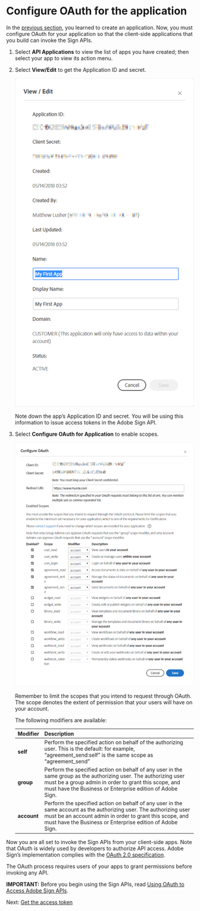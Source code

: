 # Configure OAuth for the application

In the  [previous section](create-app.md), you learned to create an application. Now, you must configure OAuth for your application so that the client-side applications that you build can invoke the Sign APIs.

1. Select **API Applications** to view the list of apps you have created; then select your app to view its action menu.

2. Select **View/Edit** to get the Application ID and secret.  

    ![Viewing the application ID and secret](../img/sign_gstarted_4.png)  
      
    Note down the app&rsquo;s Application ID and secret. You will be using this information to issue access tokens in the Adobe Sign API. 

3. Select **Configure OAuth for Application** to enable scopes.

    ![Configure OAuth](../img/sign_gstarted_5.png)

    Remember to limit the scopes that you intend to request through OAuth. The scope denotes the extent of permission that your users will have on your account. 

    The following modifiers are available:

    | **Modifier** | **Description** |
    | --- | --- |
    | **self** | Perform the specified action on behalf of the authorizing user. This is the default: for example, &ldquo;agreement_send:self&rdquo; is the same scope as &ldquo;agreement_send&rdquo; |
    | **group** | Perform the specified action on behalf of any user in the same group as the authorizing user. The authorizing user must be a group admin in order to grant this scope, and must have the Business or Enterprise edition of Adobe Sign. |
    | **account** | Perform the specified action on behalf of any user in the same account as the authorizing user. The authorizing user must be an account admin in order to grant this scope, and must have the Business or Enterprise edition of Adobe Sign. |

Now you are all set to invoke the Sign APIs from your client-side apps. Note that OAuth is widely used by developers to authorize API access. Adobe Sign&rsquo;s implementation complies with the  [OAuth 2.0 specification](https://tools.ietf.org/html/rfc6749).

The OAuth process requires users of your apps to grant permissions before invoking any API.

**IMPORTANT:**  Before you begin using the Sign APIs, read  [Using OAuth to Access Adobe Sign APIs](https://secure.na1.echosign.com/public/static/oauthDoc.jsp).

Next: [Get the access token](get_access_token.md)

